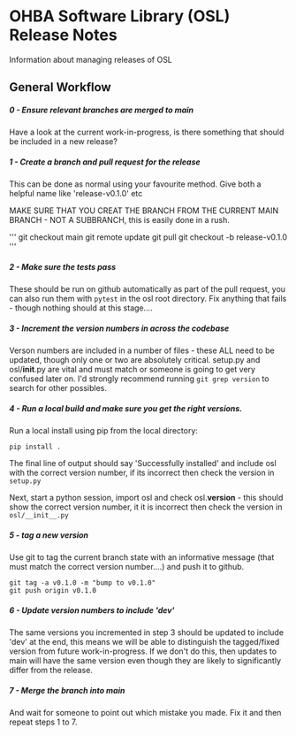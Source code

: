 OHBA Software Library (OSL) Release Notes
=========================================
Information about managing releases of OSL

General Workflow
----------------

##### 0 - Ensure relevant branches are merged to main

Have a look at the current work-in-progress, is there something that should be included in a new release?


##### 1 - Create a branch and pull request for the release

This can be done as normal using your favourite method. Give both a helpful name like 'release-v0.1.0' etc

MAKE SURE THAT YOU CREAT THE BRANCH FROM THE CURRENT MAIN BRANCH - NOT A SUBBRANCH, this is easily done in a rush.

'''
git checkout main
git remote update
git pull
git checkout -b release-v0.1.0
'''

##### 2 - Make sure the tests pass

These should be run on github automatically as part of the pull request, you
can also run them with `pytest` in the osl root directory. Fix anything that
fails - though nothing should at this stage....


##### 3 - Increment the version numbers in across the codebase

Verson numbers are included in a number of files - these ALL need to be updated, though only one or two are absolutely critical. setup.py and osl/__init__.py are vital and must match or someone is going to get very confused later on. I'd strongly recommend running `git grep version` to search for other possibles.


##### 4 - Run a local build and make sure you get the right versions.

Run a local install using pip from the local directory:

```
pip install .
```

The final line of output should say 'Successfully installed' and include osl with the correct version number, if its incorrect then check the version in `setup.py`

Next, start a python session, import osl and check osl.__version__ - this should show the correct version number, it it is incorrect then check the version in `osl/__init__.py`

##### 5 - tag a new version

Use git to tag the current branch state with an informative message (that must match the correct version number....) and push it to github.

```
git tag -a v0.1.0 -m "bump to v0.1.0"
git push origin v0.1.0
```

##### 6 - Update version numbers to include 'dev'

The same versions you incremented in step 3 should be updated to include 'dev' at the end, this means we will be able to distinguish the tagged/fixed version from future work-in-progress. If we don't do this, then updates to main will have the same version even though they are likely to significantly differ from the release.


##### 7 - Merge the branch into main

And wait for someone to point out which mistake you made. Fix it and then repeat steps 1 to 7.


